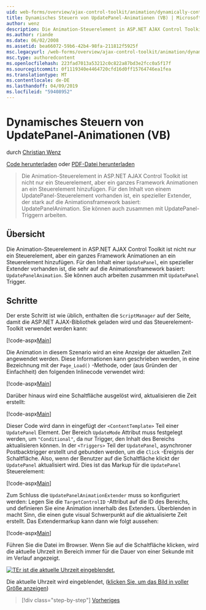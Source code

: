```yaml
---
uid: web-forms/overview/ajax-control-toolkit/animation/dynamically-controlling-updatepanel-animations-vb
title: Dynamisches Steuern von UpdatePanel-Animationen (VB) | Microsoft-Dokumentation
author: wenz
description: Die Animation-Steuerelement in ASP.NET AJAX Control Toolkit ist nicht nur ein Steuerelement, aber ein ganzes Framework Animationen an ein Steuerelement hinzufügen. Für den Inhalt einer...
ms.author: riande
ms.date: 06/02/2008
ms.assetid: bea66072-59b6-42b4-98fa-211812f5925f
msc.legacyurl: /web-forms/overview/ajax-control-toolkit/animation/dynamically-controlling-updatepanel-animations-vb
msc.type: authoredcontent
ms.openlocfilehash: 223fad7013a53212c0c822a87bd3e2fcc0a5f17f
ms.sourcegitcommit: 0f1119340e4464720cfd16d0ff15764746ea1fea
ms.translationtype: MT
ms.contentlocale: de-DE
ms.lasthandoff: 04/09/2019
ms.locfileid: "59408952"
---
```

# <a name="dynamically-controlling-updatepanel-animations-vb"></a>Dynamisches Steuern von UpdatePanel-Animationen (VB)

durch [Christian Wenz](https://github.com/wenz)

[Code herunterladen](http://download.microsoft.com/download/9/3/f/93f8daea-bebd-4821-833b-95205389c7d0/UpdatePanelAnimation2.vb.zip) oder [PDF-Datei herunterladen](http://download.microsoft.com/download/b/6/a/b6ae89ee-df69-4c87-9bfb-ad1eb2b23373/updatepanelanimation2VB.pdf)

> Die Animation-Steuerelement in ASP.NET AJAX Control Toolkit ist nicht nur ein Steuerelement, aber ein ganzes Framework Animationen an ein Steuerelement hinzufügen. Für den Inhalt von einem UpdatePanel-Steuerelement vorhanden ist, ein spezieller Extender, der stark auf die Animationsframework basiert: UpdatePanelAnimation. Sie können auch zusammen mit UpdatePanel-Triggern arbeiten.


## <a name="overview"></a>Übersicht

Die Animation-Steuerelement in ASP.NET AJAX Control Toolkit ist nicht nur ein Steuerelement, aber ein ganzes Framework Animationen an ein Steuerelement hinzufügen. Für den Inhalt einer `UpdatePanel`, ein spezieller Extender vorhanden ist, die sehr auf die Animationsframework basiert: `UpdatePanelAnimation`. Sie können auch arbeiten zusammen mit `UpdatePanel` Trigger.

## <a name="steps"></a>Schritte

Der erste Schritt ist wie üblich, enthalten die `ScriptManager` auf der Seite, damit die ASP.NET AJAX-Bibliothek geladen wird und das Steuerelement-Toolkit verwendet werden kann:


[!code-aspx[Main](dynamically-controlling-updatepanel-animations-vb/samples/sample1.aspx)]

Die Animation in diesem Szenario wird an eine Anzeige der aktuellen Zeit angewendet werden. Diese Informationen kann geschrieben werden, in eine Bezeichnung mit der `Page_Load()` -Methode, oder (aus Gründen der Einfachheit) den folgenden Inlinecode verwendet wird:


[!code-aspx[Main](dynamically-controlling-updatepanel-animations-vb/samples/sample2.aspx)]

Darüber hinaus wird eine Schaltfläche ausgelöst wird, aktualisieren die Zeit erstellt:


[!code-aspx[Main](dynamically-controlling-updatepanel-animations-vb/samples/sample3.aspx)]

Dieser Code wird dann in eingefügt der `<ContentTemplate>` Teil einer `UpdatePanel` Element. Der Bereich `UpdateMode` Attribut muss festgelegt werden, um `"Conditional"`, da nur Trigger, den Inhalt des Bereichs aktualisieren können. In der `<Triggers>` Teil der `UpdatePanel`, asynchroner Postbacktrigger erstellt und gebunden werden, um die `Click` -Ereignis der Schaltfläche. Also, wenn der Benutzer auf die Schaltfläche klickt der `UpdatePanel` aktualisiert wird. Dies ist das Markup für die `UpdatePanel` Steuerelement:


[!code-aspx[Main](dynamically-controlling-updatepanel-animations-vb/samples/sample4.aspx)]

Zum Schluss die `UpdatePanelAnimationExtender` muss so konfiguriert werden: Legen Sie die `TargetControlID` -Attribut auf die ID des Bereichs, und definieren Sie eine Animation innerhalb des Extenders. Überblenden in macht Sinn, die einen gute visual Schwerpunkt auf die aktualisierte Zeit erstellt. Das Extendermarkup kann dann wie folgt aussehen:


[!code-aspx[Main](dynamically-controlling-updatepanel-animations-vb/samples/sample5.aspx)]

Führen Sie die Datei im Browser. Wenn Sie auf die Schaltfläche klicken, wird die aktuelle Uhrzeit im Bereich immer für die Dauer von einer Sekunde mit im Verlauf angezeigt.


[![TEr ist die aktuelle Uhrzeit eingeblendet,](dynamically-controlling-updatepanel-animations-vb/_static/image2.png)](dynamically-controlling-updatepanel-animations-vb/_static/image1.png)

Die aktuelle Uhrzeit wird eingeblendet, ([klicken Sie, um das Bild in voller Größe anzeigen](dynamically-controlling-updatepanel-animations-vb/_static/image3.png))

> [!div class="step-by-step"]
> [Vorheriges](animating-an-updatepanel-control-vb.md)
